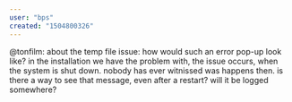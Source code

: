 ```yaml
---
user: "bps"
created: "1504800326"
---
```


@tonfilm: 
about the temp file issue: how would such an error pop-up look like? in the installation we have the problem with, the issue occurs, when the system is shut down. nobody has ever witnissed was happens then. is there a way to see that message, even after a restart? will it be logged somewhere?
